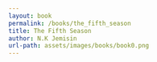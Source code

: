 ```yaml
---
layout: book
permalink: /books/the_fifth_season
title: The Fifth Season
author: N.K Jemisin
url-path: assets/images/books/book0.png
---
```

